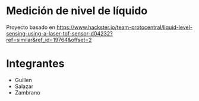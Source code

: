 # Medición de nivel de líquido
Proyecto basado en https://www.hackster.io/team-protocentral/liquid-level-sensing-using-a-laser-tof-sensor-d04232?ref=similar&ref_id=19764&offset=2

# Integrantes
- Guillen
- Salazar
- Zambrano